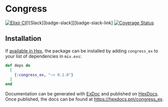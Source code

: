 # Congress

<!-- MDOC !-->

[![Elixir CI](https://github.com/joshrotenberg/congress_ex/actions/workflows/ci.yml/badge.svg)](https://github.com/joshrotenberg/congress_ex/actions/workflows/ci.yml)[![Slack][badge-slack]][badge-slack-link]
[![Coverage Status](https://coveralls.io/repos/github/joshrotenberg/congress_ex/badge.svg?branch=main)](https://coveralls.io/github/joshrotenberg/congress_ex?branch=main)

## Installation

If [available in Hex](https://hex.pm/docs/publish), the package can be installed
by adding `congress_ex` to your list of dependencies in `mix.exs`:

```elixir
def deps do
  [
    {:congress_ex, "~> 0.1.0"}
  ]
end
```

Documentation can be generated with [ExDoc](https://github.com/elixir-lang/ex_doc)
and published on [HexDocs](https://hexdocs.pm). Once published, the docs can
be found at <https://hexdocs.pm/congress_ex>.

